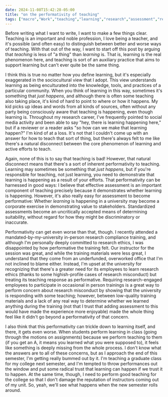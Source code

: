 ```yaml
---
date: 2024-11-08T15:42:28-05:00
title: "on the performativity of teaching"
tags: ["macro","Work","teaching","learning","research","assessment","research ethics"]
---
```

Before writing what I want to write, I want to make a few things clear. Teaching is an important and noble profession, I love being a teacher, and it's possible (and often easy) to distinguish between better and worse ways of teaching. With that out of the way, I want to start off this post by arguing that *teaching* is less of "a thing" than *learning* is. That is, learning is the real phenomenon here, and teaching is sort of an auxiliary practice that aims to support learning but can't ever quite be the same thing. 

I think this is true no matter how you define learning, but it's especially exaggerated in the sociocultural view that I adopt. This view understands learning as being enculturated into the knowledge, tools, and practices of a particular community. When you think of learning in this way, sometimes it's something that *just happens*, and although there is often some teaching also taking place, it's kind of hard to point to where or how it happens. My kid picks up ideas and words from all kinds of sources, often without any party being consciously aware that teaching is happening, even though learning is. Throughout my research career, I've frequently pointed to social media activity and been able to say "hey, there is learning happening here," but if a reviewer or a reader asks "so how can we make that learning happen?" I'm kind of at a loss. It's not that I couldn't come up with an answer for how to teach that sort of thing, but there's always felt to me like there's a natural disconnect between the core phenomenon of learning and active efforts to teach.

Again, none of this is to say that teaching is bad! However, that natural disconnect means that there's a sort of inherent performativity to teaching. Learning may sometimes be something that *just happens*, but if you're responsible for teaching, not just learning, you need to demonstrate that learning is happening as a result of your efforts. That performativity can be harnessed in good ways: I believe that effective assessment is an important component of teaching precisely because it demonstrates whether learning is happening. However, it's also really easy for assessment to become performative: Whether *learning* is happening in a university may become a corporate exercise in demonstrating value to stakeholders. Standardized assessments become an uncritically accepted means of determining suitability, without regard for how they might be discriminatory or inaccurate.

Performativity can get even worse than that, though. I recently attended a mandated-by-my-university in-person research compliance training, and although I'm personally deeply committed to research ethics, I was disappointed by how performative the training felt. Our instructor for the session was great, and while the training materials were less great, I understand that they come from an underfunded, overworked office that I'm not inclined to blame either. Instead, I'm upset at the university for recognizing that there's a greater need for its employees to learn research ethics (thanks to some highish-profile cases of research misconduct) but treating its teaching response as performative. Requiring research-engaged employees to participate in occasional in person trainings is a great way to perform concern about research misconduct by showing that the university is responding with some teaching; however, between low-quality training materials and a lack of any real way to determine whether we learned anything during the training (not that I trust that adding assessment to this would have made the experience more enjoyable) made the whole thing feel like it didn't go beyond a performativity of that concern.

I also think that this performativity can trickle down to learning itself, and there, it gets even worse. When students perform learning in class (going through the motions on assignments) because we perform teaching to them (if you get an A, it means you learned what you were supposed to), it feels like something is deeply missing from the whole process. I don't know what the answers are to all of these concerns, but as I approach the end of this semester, I'm getting really bummed out by it. I'm teaching a graduate class for my college next semester, and I'm tempted to throw performances out the window and put some radical trust that learning can happen if we trust it to happen. At the same time, though, I need to perform good teaching for the college so that I don't damage the reputation of instructors coming out of my unit. So, yeah, we'll see what happens when the new semester rolls around.